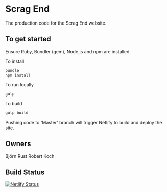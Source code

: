 # Scrag End

The production code for the Scrag End website.

## To get started

Ensure Ruby, Bundler (gem), Node.js and npm are installed.

To install
```
bundle
npm install
```

To run locally
```
gulp
```

To build
```
gulp build
```

Pushing code to 'Master' branch will trigger Netlify to build and deploy the site.

## Owners

Björn Rust
Robert Koch

## Build Status

[![Netlify Status](https://api.netlify.com/api/v1/badges/4fa9176f-a949-4587-aad6-237bc0e67d37/deploy-status)](https://app.netlify.com/sites/scragend/deploys)
